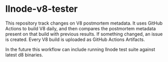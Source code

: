 # llnode-v8-tester

This repository track changes on V8 postmortem metadata. It uses GitHub Actions
to build V8 daily, and then compares the postmortem metadata present on that
build with previous results. If something changed, an issue is created. Every
V8 build is uploaded as GitHub Actions Artifacts.

In the future this workflow can include running llnode test suite against
latest d8 binaries.
